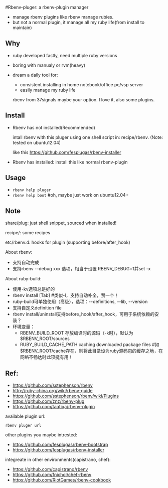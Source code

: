#Rbenv-pluger: a rbenv-plugin manager

* manage rbenv plugins like rbenv manage rubies.
* but not a normal plugin, it manage all my ruby life(from install to maintain) 

## Why

* ruby developed fastly, need multiple ruby versions
* boring with manualy or rvm(heavy)
* dream a daily tool for: 
  * consistent installing in home notebook/office pc/vsp server
  * easily manage my ruby life

  rbenv from 37signals maybe your option. I love it, also some plugins.

## Install

* Rbenv has not installed(Recommended)

  intall rbenv with this pluger using one shell script in: recipe/rbenv. (Note: tested on ubuntu12.04)

  like this https://github.com/fesplugas/rbenv-installer

* Rbenv has installed: install this like normal rbenv-plugin

## Usage

* `rbenv help pluger`
* `rbenv help boot` #oh, maybe just work on ubuntu12.04+

## Note

  share/plug:  just shell snippet, sourced when installed!

  recipe/:     some recipes

  etc/rbenv.d: hooks for plugin (supporting before/after_hook)

About rbenv:

  * 支持自动完成
  * 支持rbenv --debug xxx 选项，相当于设置 RBENV_DEBUG=1并set -x

About ruby-build:

  * 使用-kv选项总是好的
  * rbenv install [Tab] #类似-l，支持自动补全，赞一个！
  * ruby-build可单独使用（高级），选项：--definitions, --lib, --version
  * 支持自定义definition file
  * rbenv install/uninstall支持before_hook/after_hook，可用于系统依赖的安装？
  * 环境变量：
    * RBENV_BUILD_ROOT 存放编译时的源码（-k时），默认为$RBENV_ROOT/sources
    * RUBY_BUILD_CACHE_PATH caching downloaded package files #如$RBENV_ROOT/cache存在，则将此目录设为ruby源码包的缓存之地，在网络不畅达时此项挺有用！

## Ref:

* https://github.com/sstephenson/rbenv
* http://ruby-china.org/wiki/rbenv-guide
* https://github.com/sstephenson/rbenv/wiki/Plugins
* https://github.com/znz/rbenv-plug
* https://github.com/taqtiqa/rbenv-plugin

available plugin url: 

  `rbenv pluger url`

other plugins you maybe intrested:

* https://github.com/fesplugas/rbenv-bootstrap
* https://github.com/fesplugas/rbenv-installer

integreate in other environments(capistrano, chef): 

* https://github.com/capistrano/rbenv
* https://github.com/fnichol/chef-rbenv
* https://github.com/RiotGames/rbenv-cookbook
